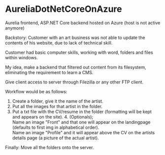 # AureliaDotNetCoreOnAzure

Aurelia frontend, ASP.NET Core backend hosted on Azure (host is not active anymore)

Backstory: Customer with an art business was not able to update the contents of his website, due to lack of technical skill.

Customer had basic computer skills, working with word, folders and files within windows.

My idea, make a backend that filtered out content from its filesystem, eliminating the requirement to learn a CMS.

Give client access to server through Filezilla or any other FTP client.

Workflow would be as follows: 
  1. Create a folder, give it the name of the artist.
  2. Put all the images for that artist in the folder.
  3. Put a txt file with the CV/resume in the folder (formatting will be kept and appears on the site).
    4. (Optionals);   
    Name an image "Front" and that one will appear on the landingpage (defaults to first img in alphabetical order).  
    Name an image "Profile" and it will appear above the CV on the artists details page (a picture of the actual artist).
    
Finally: Move all the folders onto the server.
